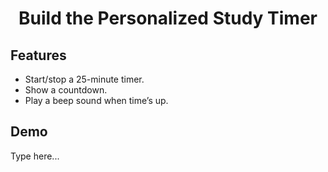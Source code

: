 <h1 align="center">Build the Personalized Study Timer</h1> 

## Features
- Start/stop a 25-minute timer.
- Show a countdown.
- Play a beep sound when time’s up.
 
## Demo
Type here...





